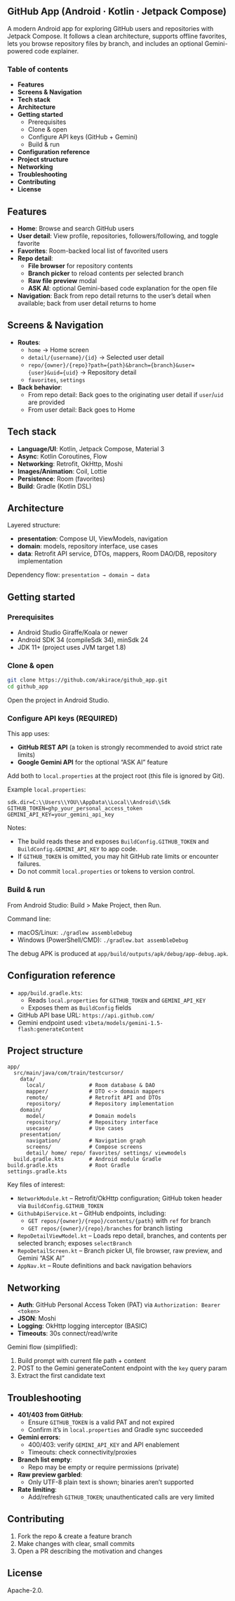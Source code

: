 ## GitHub App (Android · Kotlin · Jetpack Compose)

A modern Android app for exploring GitHub users and repositories with Jetpack Compose. It follows a clean architecture, supports offline favorites, lets you browse repository files by branch, and includes an optional Gemini-powered code explainer.

### Table of contents
- **Features**
- **Screens & Navigation**
- **Tech stack**
- **Architecture**
- **Getting started**
  - Prerequisites
  - Clone & open
  - Configure API keys (GitHub + Gemini)
  - Build & run
- **Configuration reference**
- **Project structure**
- **Networking**
- **Troubleshooting**
- **Contributing**
- **License**

## Features
- **Home**: Browse and search GitHub users
- **User detail**: View profile, repositories, followers/following, and toggle favorite
- **Favorites**: Room-backed local list of favorited users
- **Repo detail**:
  - **File browser** for repository contents
  - **Branch picker** to reload contents per selected branch
  - **Raw file preview** modal
  - **ASK AI**: optional Gemini-based code explanation for the open file
- **Navigation**: Back from repo detail returns to the user’s detail when available; back from user detail returns to home

## Screens & Navigation
- **Routes**:
  - `home` → Home screen
  - `detail/{username}/{id}` → Selected user detail
  - `repo/{owner}/{repo}?path={path}&branch={branch}&user={user}&uid={uid}` → Repository detail
  - `favorites`, `settings`
- **Back behavior**:
  - From repo detail: Back goes to the originating user detail if `user`/`uid` are provided
  - From user detail: Back goes to Home

## Tech stack
- **Language/UI**: Kotlin, Jetpack Compose, Material 3
- **Async**: Kotlin Coroutines, Flow
- **Networking**: Retrofit, OkHttp, Moshi
- **Images/Animation**: Coil, Lottie
- **Persistence**: Room (favorites)
- **Build**: Gradle (Kotlin DSL)

## Architecture
Layered structure:
- **presentation**: Compose UI, ViewModels, navigation
- **domain**: models, repository interface, use cases
- **data**: Retrofit API service, DTOs, mappers, Room DAO/DB, repository implementation

Dependency flow: `presentation → domain → data`

## Getting started
### Prerequisites
- Android Studio Giraffe/Koala or newer
- Android SDK 34 (compileSdk 34), minSdk 24
- JDK 11+ (project uses JVM target 1.8)

### Clone & open
```bash
git clone https://github.com/akirace/github_app.git
cd github_app
```
Open the project in Android Studio.

### Configure API keys (REQUIRED)
This app uses:
- **GitHub REST API** (a token is strongly recommended to avoid strict rate limits)
- **Google Gemini API** for the optional “ASK AI” feature

Add both to `local.properties` at the project root (this file is ignored by Git).

Example `local.properties`:
```properties
sdk.dir=C:\\Users\\YOU\\AppData\\Local\\Android\\Sdk
GITHUB_TOKEN=ghp_your_personal_access_token
GEMINI_API_KEY=your_gemini_api_key
```
Notes:
- The build reads these and exposes `BuildConfig.GITHUB_TOKEN` and `BuildConfig.GEMINI_API_KEY` to app code.
- If `GITHUB_TOKEN` is omitted, you may hit GitHub rate limits or encounter failures.
- Do not commit `local.properties` or tokens to version control.

### Build & run
From Android Studio: Build > Make Project, then Run.

Command line:
- macOS/Linux: `./gradlew assembleDebug`
- Windows (PowerShell/CMD): `./gradlew.bat assembleDebug`

The debug APK is produced at `app/build/outputs/apk/debug/app-debug.apk`.

## Configuration reference
- `app/build.gradle.kts`:
  - Reads `local.properties` for `GITHUB_TOKEN` and `GEMINI_API_KEY`
  - Exposes them as `BuildConfig` fields
- GitHub API base URL: `https://api.github.com/`
- Gemini endpoint used: `v1beta/models/gemini-1.5-flash:generateContent`

## Project structure
```
app/
  src/main/java/com/train/testcursor/
    data/
      local/              # Room database & DAO
      mapper/             # DTO <-> domain mappers
      remote/             # Retrofit API and DTOs
      repository/         # Repository implementation
    domain/
      model/              # Domain models
      repository/         # Repository interface
      usecase/            # Use cases
    presentation/
      navigation/         # Navigation graph
      screens/            # Compose screens
      detail/ home/ repo/ favorites/ settings/ viewmodels
  build.gradle.kts        # Android module Gradle
build.gradle.kts          # Root Gradle
settings.gradle.kts
```

Key files of interest:
- `NetworkModule.kt` – Retrofit/OkHttp configuration; GitHub token header via `BuildConfig.GITHUB_TOKEN`
- `GithubApiService.kt` – GitHub endpoints, including:
  - `GET repos/{owner}/{repo}/contents/{path}` with `ref` for branch
  - `GET repos/{owner}/{repo}/branches` for branch listing
- `RepoDetailViewModel.kt` – Loads repo detail, branches, and contents per selected branch; exposes `selectBranch`
- `RepoDetailScreen.kt` – Branch picker UI, file browser, raw preview, and Gemini “ASK AI”
- `AppNav.kt` – Route definitions and back navigation behaviors

## Networking
- **Auth**: GitHub Personal Access Token (PAT) via `Authorization: Bearer <token>`
- **JSON**: Moshi
- **Logging**: OkHttp logging interceptor (BASIC)
- **Timeouts**: 30s connect/read/write

Gemini flow (simplified):
1. Build prompt with current file path + content
2. POST to the Gemini generateContent endpoint with the `key` query param
3. Extract the first candidate text

## Troubleshooting
- **401/403 from GitHub**:
  - Ensure `GITHUB_TOKEN` is a valid PAT and not expired
  - Confirm it’s in `local.properties` and Gradle sync succeeded
- **Gemini errors**:
  - 400/403: verify `GEMINI_API_KEY` and API enablement
  - Timeouts: check connectivity/proxies
- **Branch list empty**:
  - Repo may be empty or require permissions (private)
- **Raw preview garbled**:
  - Only UTF-8 plain text is shown; binaries aren’t supported
- **Rate limiting**:
  - Add/refresh `GITHUB_TOKEN`; unauthenticated calls are very limited

## Contributing
1. Fork the repo & create a feature branch
2. Make changes with clear, small commits
3. Open a PR describing the motivation and changes

## License
Apache-2.0.
